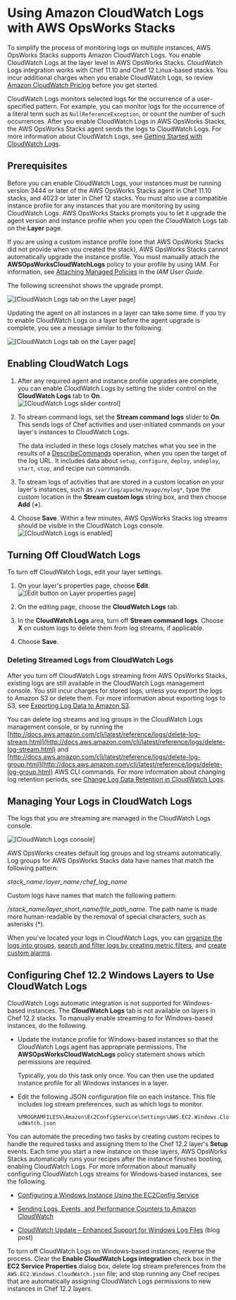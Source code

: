 # Using Amazon CloudWatch Logs with AWS OpsWorks Stacks<a name="monitoring-cloudwatch-logs"></a>

To simplify the process of monitoring logs on multiple instances, AWS OpsWorks Stacks supports Amazon CloudWatch Logs\. You enable CloudWatch Logs at the layer level in AWS OpsWorks Stacks\. CloudWatch Logs integration works with Chef 11\.10 and Chef 12 Linux\-based stacks\. You incur additional charges when you enable CloudWatch Logs, so review [Amazon CloudWatch Pricing](https://aws.amazon.com/cloudwatch/pricing/) before you get started\.

CloudWatch Logs monitors selected logs for the occurrence of a user\-specified pattern\. For example, you can monitor logs for the occurrence of a literal term such as `NullReferenceException`, or count the number of such occurrences\. After you enable CloudWatch Logs in AWS OpsWorks Stacks, the AWS OpsWorks Stacks agent sends the logs to CloudWatch Logs\.  For more information about CloudWatch Logs, see [Getting Started with CloudWatch Logs](http://docs.aws.amazon.com/AmazonCloudWatch/latest/logs/CWL_GettingStarted.html)\.

## Prerequisites<a name="w3ab2c11c57c13b7"></a>

Before you can enable CloudWatch Logs, your instances must be running version 3444 or later of the AWS OpsWorks Stacks agent in Chef 11\.10 stacks, and 4023 or later in Chef 12 stacks\. You must also use a compatible instance profile for any instances that you are monitoring by using CloudWatch Logs\. AWS OpsWorks Stacks prompts you to let it upgrade the agent version and instance profile when you open the CloudWatch Logs tab on the **Layer** page\.

If you are using a custom instance profile \(one that AWS OpsWorks Stacks did not provide when you created the stack\), AWS OpsWorks Stacks cannot automatically upgrade the instance profile\. You must manually attach the **AWSOpsWorksCloudWatchLogs** policy to your profile by using IAM\. For information, see [Attaching Managed Policies](http://docs.aws.amazon.com/IAM/latest/UserGuide/access_policies_managed-using.html#attach-managed-policy-console) in the *IAM User Guide*\.

The following screenshot shows the upgrade prompt\.

![\[CloudWatch Logs tab on the Layer page\]](http://docs.aws.amazon.com/opsworks/latest/userguide/images/cw_logs_upgrade.png)

Updating the agent on all instances in a layer can take some time\. If you try to enable CloudWatch Logs on a layer before the agent upgrade is complete, you see a message similar to the following\.

![\[CloudWatch Logs tab on the Layer page\]](http://docs.aws.amazon.com/opsworks/latest/userguide/images/cloudwatch_logs_upgrade_time.png)

## Enabling CloudWatch Logs<a name="w3ab2c11c57c13b9"></a>

1. After any required agent and instance profile upgrades are complete, you can enable CloudWatch Logs by setting the slider control on the **CloudWatch Logs** tab to **On**\.  
![\[CloudWatch Logs slider control\]](http://docs.aws.amazon.com/opsworks/latest/userguide/images/cw_logs_enable_switch.png)

1. To stream command logs, set the **Stream command logs** slider to **On**\. This sends logs of Chef activities and user\-initiated commands on your layer's instances to CloudWatch Logs\.

   The data included in these logs closely matches what you see in the results of a [DescribeCommands](http://docs.aws.amazon.com/opsworks/latest/APIReference/API_DescribeCommands.html) operation, when you open the target of the log URL\. It includes data about `setup`, `configure`, `deploy`, `undeploy`, `start`, `stop`, and recipe run commands\.

1. To stream logs of activities that are stored in a custom location on your layer's instances, such as `/var/log/apache/myapp/mylog*`, type the custom location in the **Stream custom logs** string box, and then choose **Add** \(**\+**\)\.

1. Choose **Save**\. Within a few minutes, AWS OpsWorks Stacks log streams should be visible in the CloudWatch Logs console\.  
![\[CloudWatch Logs is enabled\]](http://docs.aws.amazon.com/opsworks/latest/userguide/images/cw_logs_enabled.png)

## Turning Off CloudWatch Logs<a name="w3ab2c11c57c13c13"></a>

To turn off CloudWatch Logs, edit your layer settings\.

1. On your layer's properties page, choose **Edit**\.  
![\[Edit button on Layer properties page\]](http://docs.aws.amazon.com/opsworks/latest/userguide/images/cw_logs_enabled_edit.png)

1. On the editing page, choose the **CloudWatch Logs** tab\.

1. In the **CloudWatch Logs** area, turn off **Stream command logs**\. Choose **X** on custom logs to delete them from log streams, if applicable\.

1. Choose **Save**\.

### Deleting Streamed Logs from CloudWatch Logs<a name="w3ab2c11c57c13c13b6"></a>

After you turn off CloudWatch Logs streaming from AWS OpsWorks Stacks, existing logs are still available in the CloudWatch Logs management console\. You still incur charges for stored logs, unless you export the logs to Amazon S3 or delete them\. For more information about exporting logs to S3, see [Exporting Log Data to Amazon S3](http://docs.aws.amazon.com/AmazonCloudWatch/latest/logs/S3Export.html)\.

You can delete log streams and log groups in the CloudWatch Logs management console, or by running the [http://docs.aws.amazon.com/cli/latest/reference/logs/delete-log-stream.html](http://docs.aws.amazon.com/cli/latest/reference/logs/delete-log-stream.html) and [http://docs.aws.amazon.com/cli/latest/reference/logs/delete-log-group.html](http://docs.aws.amazon.com/cli/latest/reference/logs/delete-log-group.html) AWS CLI commands\. For more information about changing log retention periods, see [Change Log Data Retention in CloudWatch Logs](http://docs.aws.amazon.com/AmazonCloudWatch/latest/logs/SettingLogRetention.html)\.

## Managing Your Logs in CloudWatch Logs<a name="w3ab2c11c57c13c17"></a>

The logs that you are streaming are managed in the CloudWatch Logs console\.

![\[CloudWatch Logs console\]](http://docs.aws.amazon.com/opsworks/latest/userguide/images/cw_logs_dash.png)

AWS OpsWorks creates default log groups and log streams automatically\. Log groups for AWS OpsWorks Stacks data have names that match the following pattern:

 *stack\_name*`/`*layer\_name*`/`*chef\_log\_name*

Custom logs have names that match the following pattern:

*/stack\_name/layer\_short\_name/file\_path\_name*\. The path name is made more human\-readable by the removal of special characters, such as asterisks \(\*\)\.

When you've located your logs in CloudWatch Logs, you can [organize the logs into groups](http://docs.aws.amazon.com/AmazonCloudWatch/latest/logs/Create-Log-Group.html), [search and filter logs by creating metric filters](http://docs.aws.amazon.com/AmazonCloudWatch/latest/logs/MonitoringLogData.html), and [create custom alarms](http://docs.aws.amazon.com/AmazonCloudWatch/latest/monitoring/ConsoleAlarms.html)\.

## Configuring Chef 12\.2 Windows Layers to Use CloudWatch Logs<a name="w3ab2c11c57c13c19"></a>

CloudWatch Logs automatic integration is not supported for Windows\-based instances\. The **CloudWatch Logs** tab is not available on layers in Chef 12\.2 stacks\. To manually enable streaming to for Windows\-based instances, do the following\.

+ Update the instance profile for Windows\-based instances so that the CloudWatch Logs agent has appropriate permissions\. The **AWSOpsWorksCloudWatchLogs** policy statement shows which permissions are required\.

  Typically, you do this task only once\. You can then use the updated instance profile for all Windows instances in a layer\.

+ Edit the following JSON configuration file on each instance\. This file includes log stream preferences, such as which logs to monitor\.

  `%PROGRAMFILES%\Amazon\Ec2ConfigService\Settings\AWS.EC2.Windows.CloudWatch.json`

You can automate the preceding two tasks by creating custom recipes to handle the required tasks and assigning them to the Chef 12\.2 layer's **Setup** events\. Each time you start a new instance on those layers, AWS OpsWorks Stacks automatically runs your recipes after the instance finishes booting, enabling CloudWatch Logs\. For more information about manually configuring CloudWatch Logs streams for Windows\-based instances, see the following\.

+ [Configuring a Windows Instance Using the EC2Config Service](http://docs.aws.amazon.com/AWSEC2/latest/WindowsGuide/UsingConfig_WinAMI.html#send_logs_to_cwl)

+ [Sending Logs, Events, and Performance Counters to Amazon CloudWatch](http://docs.aws.amazon.com/AWSEC2/latest/WindowsGuide/send_logs_to_cwl.html)

+ [CloudWatch Update – Enhanced Support for Windows Log Files](https://aws.amazon.com/blogs/aws/additional-cloudwatch-logs-windows/) \(blog post\)

To turn off CloudWatch Logs on Windows\-based instances, reverse the process\. Clear the **Enable CloudWatch Logs integration** check box in the **EC2 Service Properties** dialog box, delete log stream preferences from the `AWS.EC2.Windows.CloudWatch.json` file; and stop running any Chef recipes that are automatically assigning CloudWatch Logs permissions to new instances in Chef 12\.2 layers\.